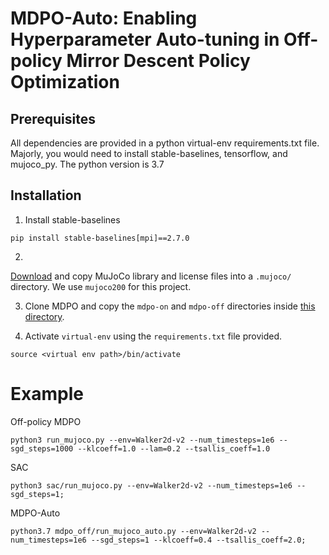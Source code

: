 # MDPO-Auto: Enabling Hyperparameter Auto-tuning in Off-policy Mirror Descent Policy Optimization

## Prerequisites
All dependencies are provided in a python virtual-env requirements.txt file. Majorly, you would need to install stable-baselines, tensorflow, and mujoco_py.
The python version is 3.7

## Installation

1. Install stable-baselines
~~~
pip install stable-baselines[mpi]==2.7.0
~~~

2. 
[Download](https://www.roboti.us/index.html) and copy MuJoCo library and license files into a `.mujoco/` directory. We use `mujoco200` for this project.

3. Clone MDPO and copy the `mdpo-on` and `mdpo-off` directories inside [this directory](https://github.com/hill-a/stable-baselines/tree/master/stable_baselines).


4. Activate `virtual-env` using the `requirements.txt` file provided.
~~~
source <virtual env path>/bin/activate
~~~

# Example

Off-policy MDPO
~~~
python3 run_mujoco.py --env=Walker2d-v2 --num_timesteps=1e6 --sgd_steps=1000 --klcoeff=1.0 --lam=0.2 --tsallis_coeff=1.0
~~~

SAC
~~~
python3 sac/run_mujoco.py --env=Walker2d-v2 --num_timesteps=1e6 --sgd_steps=1;
~~~

MDPO-Auto
~~~
python3.7 mdpo_off/run_mujoco_auto.py --env=Walker2d-v2 --num_timesteps=1e6 --sgd_steps=1 --klcoeff=0.4 --tsallis_coeff=2.0; 

~~~
